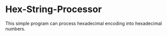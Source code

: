 # Hex-String-Processor
This simple program can process hexadecimal encoding into hexadecimal numbers. 
